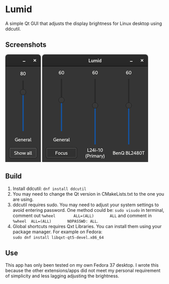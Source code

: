 # Lumid
A simple Qt GUI that adjusts the display brightness for Linux desktop using ddcutil.<br />
## Screenshots
![UI](focus.png) ![UI](showall.png)

## Build
1. Install ddcutil: `dnf install ddcutil`
2. You may need to change the Qt version in CMakeLists.txt to the one you are using.
3. ddcutil requires sudo. You may need to adjust your system settings to avoid entering password. One method could be: 
`sudo visudo` in terminal, comment out `%wheel        ALL=(ALL)       ALL` and comment in `%wheel  ALL=(ALL)       NOPASSWD: ALL`.
4. Global shortcuts requires Qxt Libraries. You can install them using your package manager. For example on Fedora:<br />
`sudo dnf install libqxt-qt5-devel.x86_64`

## Use
This app has only been tested on my own Fedora 37 desktop. I wrote this because the other extensions/apps did not meet my personal requirement of simplicity and less lagging adjusting the brightness.
